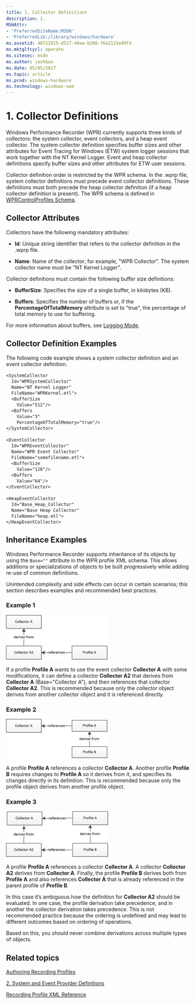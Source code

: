 ```yaml
---
title: 1. Collector Definitions
description: 1.
MSHAttr:
- 'PreferredSiteName:MSDN'
- 'PreferredLib:/library/windows/hardware'
ms.assetid: 40712815-d517-49aa-b208-76a2115ed9fd
ms.mktglfcycl: operate
ms.sitesec: msdn
ms.author: joshbax
ms.date: 05/05/2017
ms.topic: article
ms.prod: windows-hardware
ms.technology: windows-oem
---
```


# 1. Collector Definitions


Windows Performance Recorder (WPR) currently supports three kinds of collectors: the system collector, event collectors, and a heap event collector. The system collector definition specifies buffer sizes and other attributes for Event Tracing for Windows (ETW) system logger sessions that work together with the NT Kernel Logger. Event and heap collector definitions specify buffer sizes and other attributes for ETW user sessions.

Collector definition order is restricted by the WPR schema. In the .wprp file, system collector definitions must precede event collector definitions. These definitions must both precede the heap collector definition (if a heap collector definition is present). The WPR schema is defined in [WPRControlProfiles Schema](wprcontrolprofiles-schema.md).

## Collector Attributes


Collectors have the following mandatory attributes:

-   **Id**: Unique string identifier that refers to the collector definition in the .wprp file.

-   **Name**: Name of the collector; for example, "WPR Collector". The system collector name must be "NT Kernel Logger".

Collector definitions must contain the following buffer size definitions:

-   **BufferSize**: Specifies the size of a single buffer, in kilobytes (KB).

-   **Buffers**: Specifies the number of buffers or, if the **PercentageOfTotalMemory** attribute is set to "true", the percentage of total memory to use for buffering.

For more information about buffers, see [Logging Mode](logging-mode.md).

## Collector Definition Examples


The following code example shows a system collector definition and an event collector definition.

```
<SystemCollector
  Id="WPRSystemCollector"
  Name="NT Kernel Logger"
  FileName="WPRKernel.etl">
  <BufferSize
    Value="512"/>
  <Buffers
    Value="3"
    PercentageOfTotalMemory="true"/>
</SystemCollector>

<EventCollector
  Id="WPREventCollector"
  Name="WPR Event Collector"
  FileName="somefilename.etl">
  <BufferSize
    Value="128"/> 
  <Buffers
    Value="64"/>
</EventCollector>

<HeapEventCollector
  Id="Base_Heap_Collector"
  Name="Base Heap Collector"
  FileName="heap.etl">
</HeapEventCollector>
```

## Inheritance Examples


Windows Performance Recorder supports inheritance of its objects by using the `Base=""` attribute in the WPR profile XML schema. This allows additions or specializations of objects to be built progressively while adding re-use of common definitions.

Unintended complexity and side effects can occur in certain scenarios; this section describes examples and recommended best practices.

### Example 1

![inheritance example](images/wpr-collector-definitions-example1.jpg)

If a profile **Profile A** wants to use the event collector **Collector A** with some modifications, it can define a collector **Collector A2** that derives from **Collector A** (Base="Collector A"), and then references that collector **Collector A2**. This is recommended because only the collector object derives from another collector object and it is referenced directly.

### Example 2

![inheritance example 2](images/wpr-collector-definitions-example2.jpg)

A profile **Profile A** references a collector **Collector A**. Another profile **Profile B** requires changes to **Profile A** so it derives from it, and specifies its changes directly in its definition. This is recommended because only the profile object derives from another profile object.

### Example 3

![inheritance example 3](images/wpr-collector-definitions-example3.jpg)

A profile **Profile A** references a collector **Collector A**. A collector **Collector A2** derives from **Collector A**. Finally, the profile **Profile B** derives both from **Profile A** and also references **Collector A** that is already referenced in the parent profile of **Profile B**.

In this case it’s ambiguous how the definition for **Collector A2** should be evaluated. In one case, the profile derivation take precedence, and in another the collector derivation takes precedence. This is not recommended practice because the ordering is undefined and may lead to different outcomes based on ordering of operations.

Based on this, you should never combine derivations across multiple types of objects.

## Related topics


[Authoring Recording Profiles](authoring-recording-profiles.md)

[2. System and Event Provider Definitions](2-system-and-event-provider-definitions.md)

[Recording Profile XML Reference](recording-profile-xml-reference.md)

 

 







